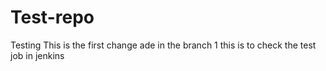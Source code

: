 # Test-repo
Testing
This is the first change ade in the branch 1
this is to check the test job in jenkins
